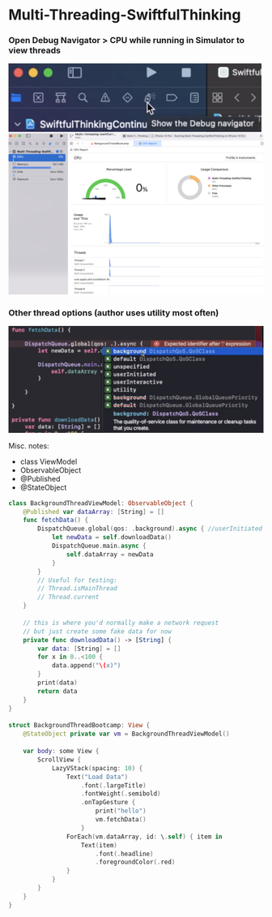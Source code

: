 # Multi-Threading-SwiftfulThinking

### Open Debug Navigator > CPU while running in Simulator to view threads

<img src="https://github.com/Brian-McIntosh/Multi-Threading-SwiftfulThinking/blob/main/images/Screen%20Shot%202023-01-28%20at%207.19.57%20PM.png" width="500"/>

<img src="https://github.com/Brian-McIntosh/Multi-Threading-SwiftfulThinking/blob/main/images/Screen%20Shot%202023-01-28%20at%207.27.21%20PM.png" width="900"/>

### Other thread options (author uses utility most often)

<img src="https://github.com/Brian-McIntosh/Multi-Threading-SwiftfulThinking/blob/main/images/Screen%20Shot%202023-01-28%20at%207.50.09%20PM.png" width="700"/>

Misc. notes:
* class ViewModel
* ObservableObject
* @Published
* @StateObject
```swift
class BackgroundThreadViewModel: ObservableObject {
    @Published var dataArray: [String] = []
    func fetchData() {
        DispatchQueue.global(qos: .background).async { //userInitiated sparingly, utility most common
            let newData = self.downloadData()
            DispatchQueue.main.async {
                self.dataArray = newData
            }
        }
        // Useful for testing:
        // Thread.isMainThread
        // Thread.current
    }
    
    // this is where you'd normally make a network request
    // but just create some fake data for now
    private func downloadData() -> [String] {
        var data: [String] = []
        for x in 0..<100 {
            data.append("\(x)")
        }
        print(data)
        return data
    }
}

struct BackgroundThreadBootcamp: View {
    @StateObject private var vm = BackgroundThreadViewModel()
    
    var body: some View {
        ScrollView {
            LazyVStack(spacing: 10) {
                Text("Load Data")
                    .font(.largeTitle)
                    .fontWeight(.semibold)
                    .onTapGesture {
                        print("hello")
                        vm.fetchData()
                    }
                ForEach(vm.dataArray, id: \.self) { item in
                    Text(item)
                        .font(.headline)
                        .foregroundColor(.red)
                }
            }
        }
    }
}
```
